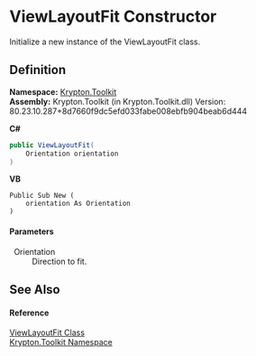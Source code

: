 # ViewLayoutFit Constructor


Initialize a new instance of the ViewLayoutFit class.



## Definition
**Namespace:** <a href="79d2eac2-21f4-54ff-7552-b20c33c30600.md">Krypton.Toolkit</a>  
**Assembly:** Krypton.Toolkit (in Krypton.Toolkit.dll) Version: 80.23.10.287+8d7660f9dc5efd033fabe008ebfb904beab6d444

**C#**
``` C#
public ViewLayoutFit(
	Orientation orientation
)
```
**VB**
``` VB
Public Sub New ( 
	orientation As Orientation
)
```



#### Parameters
<dl><dt>  Orientation</dt><dd>Direction to fit.</dd></dl>

## See Also


#### Reference
<a href="8b41bbfc-a0a4-7e77-cc65-76a960c1c25f.md">ViewLayoutFit Class</a>  
<a href="79d2eac2-21f4-54ff-7552-b20c33c30600.md">Krypton.Toolkit Namespace</a>  
